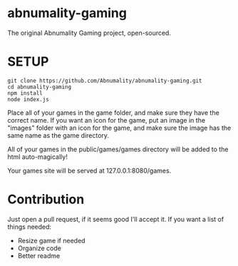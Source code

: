 # abnumality-gaming
The original Abnumality Gaming project, open-sourced.


# SETUP
```
git clone https://github.com/Abnumality/abnumality-gaming.git
cd abnumality-gaming
npm install
node index.js
```
Place all of your games in the game folder, and make sure they have the correct name. If you want an icon for the game, put an image in the "images" folder with an icon for the game, and make sure the image has the same name as the game directory.

All of your games in the public/games/games directory will be added to the html auto-magically!

Your games site will be served at 127.0.0.1:8080/games.

# Contribution
Just open a pull request, if it seems good I'll accept it.
If you want a list of things needed:
- Resize game if needed
- Organize code
- Better readme
